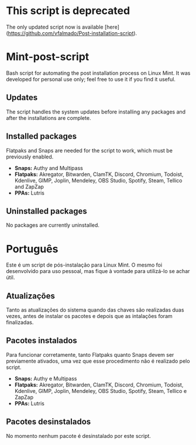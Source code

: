 # This script is deprecated
The only updated script now is available [here] (https://github.com/vfalmado/Post-installation-script).

# Mint-post-script
Bash script for automating the post installation process on Linux Mint. It was developed for personal use only; feel free to use it if you find it useful.

## Updates
The script handles the system updates before installing any packages and after the installations are complete.

## Installed packages
Flatpaks and Snaps are needed for the script to work, which must be previously enabled.
* **Snaps:** Authy and Multipass
* **Flatpaks:** Akregator, Bitwarden, ClamTK, Discord, Chromium, Todoist, Kdenlive, GIMP, Joplin, Mendeley, OBS Studio, Spotify, Steam, Tellico and ZapZap
* **PPAs:** Lutris

## Uninstalled packages
No packages are currently uninstalled.

# Português
Este é um script de pós-instalação para Linux Mint. O mesmo foi desenvolvido para uso pessoal, mas fique à vontade para utilizá-lo se achar útil.

## Atualizações
Tanto as atualizações do sistema quando das chaves são realizadas duas vezes, antes de instalar os pacotes e depois que as intalações foram finalizadas.

## Pacotes instalados
Para funcionar corretamente, tanto Flatpaks quanto Snaps devem ser previamente ativados, uma vez que esse procedimento não é realizado pelo script.
* **Snaps:** Authy e Multipass
* **Flatpaks:** Akregator, Bitwarden, ClamTK, Discord, Chromium, Todoist, Kdenlive, GIMP, Joplin, Mendeley, OBS Studio, Spotify, Steam, Tellico e ZapZap
* **PPAs:** Lutris

## Pacotes desinstalados
No momento nenhum pacote é desinstalado por este script.
